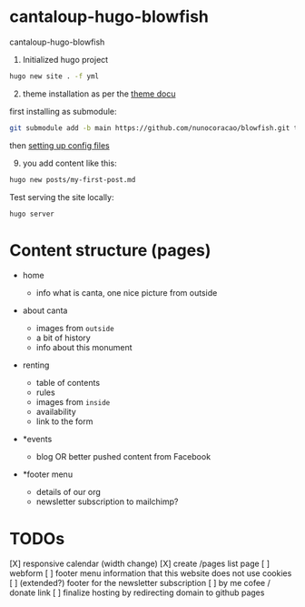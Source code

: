 # cantaloup-hugo-blowfish
cantaloup-hugo-blowfish


1. Initialized hugo project
```bash
hugo new site . -f yml
```

2. theme installation as per the [theme docu](https://blowfish.page/docs/installation/)

first installing as submodule:

```bash
git submodule add -b main https://github.com/nunocoracao/blowfish.git themes/blowfish
```

then [setting up config files](https://blowfish.page/docs/installation/#set-up-theme-configuration-files)



9. you add content like this:

```bash
hugo new posts/my-first-post.md
```

Test serving the site locally:
```bash
hugo server
```

# Content structure (pages)

- home
    - info what is canta, one nice picture from outside
- about canta
    - images from `outside`
    - a bit of history
    - info about this monument

- renting
    - table of contents 
    - rules
    - images from `inside`
    - availability
    - link to the form

- *events
    - blog OR better pushed content from Facebook
    
- *footer menu
    - details of our org
    - newsletter subscription to mailchimp?


# TODOs

[X] responsive calendar (width change)
[X] create /pages list page
[ ] webform
[ ] footer menu information that this website does not use cookies
[ ] (extended?) footer for the newsletter subscription
[ ] by me cofee / donate link
[ ] finalize hosting by redirecting domain to github pages